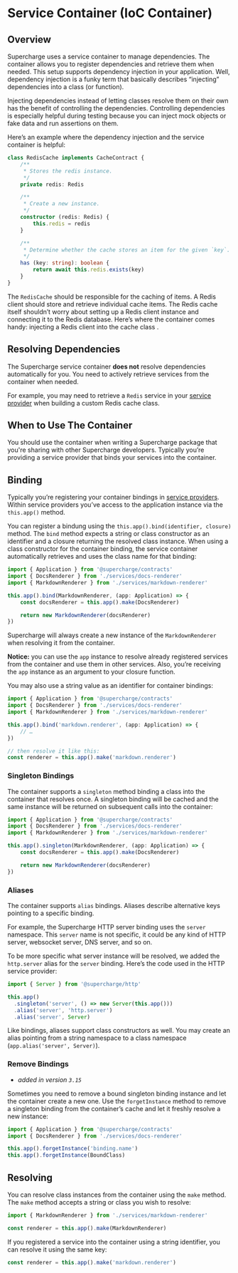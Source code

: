 # Service Container (IoC Container)


## Overview
Supercharge uses a service container to manage dependencies. The container allows you to register dependencies and retrieve them when needed. This setup supports dependency injection in your application. Well, dependency injection is a funky term that basically describes “injecting” dependencies into a class (or function).

Injecting dependencies instead of letting classes resolve them on their own has the benefit of controlling the dependencies. Controlling dependencies is especially helpful during testing because you can inject mock objects or fake data and run assertions on them.

Here’s an example where the dependency injection and the service container is helpful:

```ts
class RedisCache implements CacheContract {
    /**
     * Stores the redis instance.
     */
    private redis: Redis

    /**
     * Create a new instance.
     */
    constructor (redis: Redis) {
        this.redis = redis
    }

    /**
     * Determine whether the cache stores an item for the given `key`.
     */
    has (key: string): boolean {
        return await this.redis.exists(key)
    }
}
```

The `RedisCache` should be responsible for the caching of items. A Redis client should store and retrieve individual cache items. The Redis cache itself shouldn’t worry about setting up a Redis client instance and connecting it to the Redis database. Here’s where the container comes handy: injecting a Redis client into the cache class  .


## Resolving Dependencies
The Supercharge service container **does not** resolve dependencies automatically for you. You need to actively retrieve services from the container when needed.

For example, you may need to retrieve a `Redis` service in your [service provider](/docs/service-providers) when building a custom Redis cache class.


## When to Use The Container
You should use the container when writing a Supercharge package that you're sharing with other Supercharge developers. Typically you’re providing a service provider that binds your services into the container.


## Binding
Typically you’re registering your container bindings in [service providers](/docs/service-providers). Within service providers you’ve access to the application instance via the `this.app()` method.

You can register a bindung using the `this.app().bind(identifier, closure)` method. The `bind` method expects a string or class constructor as an identifier and a closure returning the resolved class instance. When using a class constructor for the container binding, the service container automatically retrieves and uses the class name for that binding:

```ts
import { Application } from '@supercharge/contracts'
import { DocsRenderer } from './services/docs-renderer'
import { MarkdownRenderer } from './services/markdown-renderer'

this.app().bind(MarkdownRenderer, (app: Application) => {
    const docsRenderer = this.app().make(DocsRenderer)

    return new MarkdownRenderer(docsRenderer)
})
```

Supercharge will always create a new instance of the `MarkdownRenderer` when resolving it from the container.

**Notice:** you can use the `app` instance to resolve already registered services from the container and use them in other services. Also, you’re receiving the `app` instance as an argument to your closure function.

You may also use a string value as an identifier for container bindings:

```ts
import { Application } from '@supercharge/contracts'
import { DocsRenderer } from './services/docs-renderer'
import { MarkdownRenderer } from './services/markdown-renderer'

this.app().bind('markdown.renderer', (app: Application) => {
    // …
})

// then resolve it like this:
const renderer = this.app().make('markdown.renderer')
```


### Singleton Bindings
The container supports a `singleton` method binding a class into the container that resolves once. A singleton binding will be cached and the same instance will be returned on subsequent calls into the container:

```ts
import { Application } from '@supercharge/contracts'
import { DocsRenderer } from './services/docs-renderer'
import { MarkdownRenderer } from './services/markdown-renderer'

this.app().singleton(MarkdownRenderer, (app: Application) => {
    const docsRenderer = this.app().make(DocsRenderer)

    return new MarkdownRenderer(docsRenderer)
})
```


### Aliases
The container supports `alias` bindings. Aliases describe alternative keys pointing to a specific binding.

For example, the Supercharge HTTP server binding uses the `server` namespace. This `server` name is not specific, it could be any kind of HTTP server, websocket server, DNS server, and so on.

To be more specific what server instance will be resolved, we added the `http.server` alias for the `server` binding. Here’s the code used in the HTTP service provider:

```ts
import { Server } from '@supercharge/http'

this.app()
  .singleton('server', () => new Server(this.app()))
  .alias('server', 'http.server')
  .alias('server', Server)
```

Like bindings, aliases support class constructors as well. You may create an alias pointing from a string namespace to a class namespace (`app.alias('server', Server)`).


### Remove Bindings
- *added in version `3.15`*

Sometimes you need to remove a bound singleton binding instance and let the container create a new one. Use the `forgetInstance` method to remove a singleton binding from the container’s cache and let it freshly resolve a new instance:

```ts
import { Application } from '@supercharge/contracts'
import { DocsRenderer } from './services/docs-renderer'

this.app().forgetInstance('binding.name')
this.app().forgetInstance(BoundClass)
```


## Resolving
You can resolve class instances from the container using the `make` method. The `make` method accepts a string or class you wish to resolve:

```ts
import { MarkdownRenderer } from './services/markdown-renderer'

const renderer = this.app().make(MarkdownRenderer)
```

If you registered a service into the container using a string identifier, you can resolve it using the same key:

```ts
const renderer = this.app().make('markdown.renderer')
```

